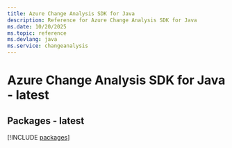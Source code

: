 ```yaml
---
title: Azure Change Analysis SDK for Java
description: Reference for Azure Change Analysis SDK for Java
ms.date: 10/20/2025
ms.topic: reference
ms.devlang: java
ms.service: changeanalysis
---
```

# Azure Change Analysis SDK for Java - latest
## Packages - latest
[!INCLUDE [packages](change-analysis-index.md)]